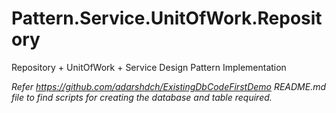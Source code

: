# Pattern.Service.UnitOfWork.Repository
Repository + UnitOfWork + Service Design Pattern Implementation


*Refer https://github.com/adarshdch/ExistingDbCodeFirstDemo README.md file to find scripts for creating the database and table required.*
